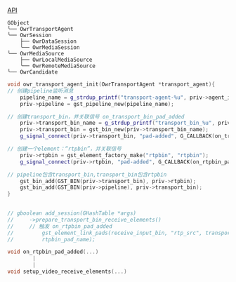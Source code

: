 [API](http://ericssonresearch.github.io/openwebrtc/docs/gtk-doc/dev/index.html)

    GObject
    ╰── OwrTransportAgent
    ╰── OwrSession
        ├── OwrDataSession
        ╰── OwrMediaSession
    ╰── OwrMediaSource
        ├── OwrLocalMediaSource
        ╰── OwrRemoteMediaSource
    ╰── OwrCandidate

```cpp
void owr_transport_agent_init(OwrTransportAgent *transport_agent){
// 创建pipeline监听消息
    pipeline_name = g_strdup_printf("transport-agent-%u", priv->agent_id);
    priv->pipeline = gst_pipeline_new(pipeline_name);

// 创建transport_bin，并关联信号 on_transport_bin_pad_added
    priv->transport_bin_name = g_strdup_printf("transport_bin_%u", priv->agent_id);
    priv->transport_bin = gst_bin_new(priv->transport_bin_name);
    g_signal_connect(priv->transport_bin, "pad-added", G_CALLBACK(on_transport_bin_pad_added), transport_agent);

// 创建一个element：“rtpbin”，并关联信号 
    priv->rtpbin = gst_element_factory_make("rtpbin", "rtpbin");
    g_signal_connect(priv->rtpbin, "pad-added", G_CALLBACK(on_rtpbin_pad_added), transport_agent);

// pipeline包含transport_bin,transport_bin包含rtpbin
    gst_bin_add(GST_BIN(priv->transport_bin), priv->rtpbin);
    gst_bin_add(GST_BIN(priv->pipeline), priv->transport_bin);
}
    

// gboolean add_session(GHashTable *args)
//     ->prepare_transport_bin_receive_elements()
//     // 触发 on_rtpbin_pad_added
//         gst_element_link_pads(receive_input_bin, "rtp_src", transport_agent->priv->rtpbin,
//         rtpbin_pad_name);

void on_rtpbin_pad_added(...) 
        |
        |
void setup_video_receive_elements(...)


```